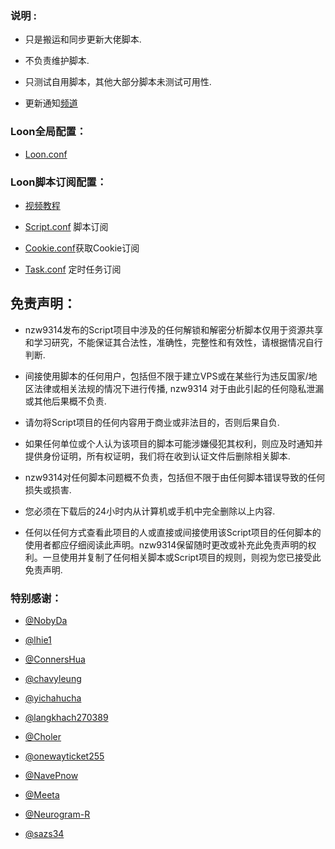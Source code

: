 ### 说明 :

* 只是搬运和同步更新大佬脚本.

* 不负责维护脚本.

* 只测试自用脚本，其他大部分脚本未测试可用性.

* 更新通知[频道](https://t.me/nzw9314News)

### Loon全局配置：

* [Loon.conf](https://raw.githubusercontent.com/nzw9314/Loon/master/Loon.conf)


### Loon脚本订阅配置：
* [视频教程](https://youtu.be/F1BEgma4xYA)

* [Script.conf](https://raw.githubusercontent.com/nzw9314/Loon/master/Script.conf) 脚本订阅

* [Cookie.conf](https://raw.githubusercontent.com/nzw9314/nzw9314/Loon/master/Cookie.conf)获取Cookie订阅

* [Task.conf](https://raw.githubusercontent.com/nzw9314/Loon/master/Task.conf) 定时任务订阅


## 免责声明：

* nzw9314发布的Script项目中涉及的任何解锁和解密分析脚本仅用于资源共享和学习研究，不能保证其合法性，准确性，完整性和有效性，请根据情况自行判断.

* 间接使用脚本的任何用户，包括但不限于建立VPS或在某些行为违反国家/地区法律或相关法规的情况下进行传播, nzw9314 对于由此引起的任何隐私泄漏或其他后果概不负责.

* 请勿将Script项目的任何内容用于商业或非法目的，否则后果自负.

* 如果任何单位或个人认为该项目的脚本可能涉嫌侵犯其权利，则应及时通知并提供身份证明，所有权证明，我们将在收到认证文件后删除相关脚本.

* nzw9314对任何脚本问题概不负责，包括但不限于由任何脚本错误导致的任何损失或损害.

* 您必须在下载后的24小时内从计算机或手机中完全删除以上内容.

* 任何以任何方式查看此项目的人或直接或间接使用该Script项目的任何脚本的使用者都应仔细阅读此声明。nzw9314保留随时更改或补充此免责声明的权利。一旦使用并复制了任何相关脚本或Script项目的规则，则视为您已接受此免责声明.

### 特别感谢：
* [@NobyDa](https://github.com/NobyDa)

* [@lhie1](https://github.com/lhie1)

* [@ConnersHua](https://github.com/ConnersHua)

* [@chavyleung](https://github.com/chavyleung)

* [@yichahucha](https://github.com/yichahucha)

* [@langkhach270389](https://github.com/langkhach270389)

* [@Choler](https://github.com/Choler)

* [@onewayticket255](https://github.com/onewayticket255)

* [@NavePnow](https://github.com/NavePnow)

* [@Meeta](https://github.com/MeetaGit)

* [@Neurogram-R](https://github.com/Neurogram-R)

* [@sazs34](https://github.com/sazs34)